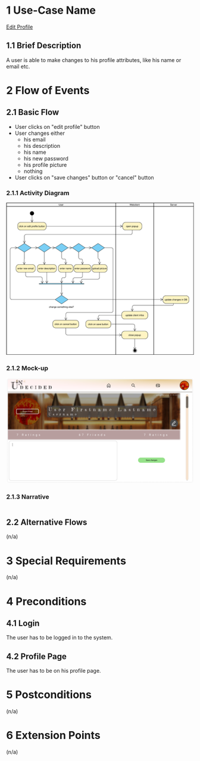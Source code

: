 # 1 Use-Case Name
[Edit Profile](../SRS.md#316-edit-profile)

## 1.1 Brief Description
A user is able to make changes to his profile attributes, like his name or email etc.
# 2 Flow of Events
## 2.1 Basic Flow

- User clicks on "edit profile" button
- User changes either 
    - his email
    - his description
    - his name
    - his new password
    - his profile picture
    - nothing
- User clicks on "save changes" button or "cancel" button 

### 2.1.1 Activity Diagram
![Organization Application Activity Diagram](editProfile.svg)

### 2.1.2 Mock-up
![](EDIT-PROFILE.png)

### 2.1.3 Narrative
```gherkin
```

## 2.2 Alternative Flows
(n/a)

# 3 Special Requirements
(n/a)

# 4 Preconditions
## 4.1 Login
The user has to be logged in to the system.

## 4.2 Profile Page
The user has to be on his profile page.

# 5 Postconditions
(n/a)

# 6 Extension Points
(n/a)
